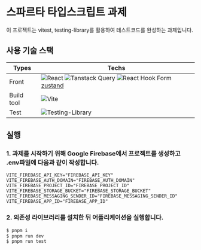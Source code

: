 # 스파르타 타입스크립트 과제

이 프로젝트는 vitest, testing-library를 활용하여 테스트코드를 완성하는 과제입니다.

## 사용 기술 스택

| Types      | Techs                                                                                                                                                                                                                                                                                                                                                                                                                                                                                                |
| ---------- | ---------------------------------------------------------------------------------------------------------------------------------------------------------------------------------------------------------------------------------------------------------------------------------------------------------------------------------------------------------------------------------------------------------------------------------------------------------------------------------------------------- |
| Front      | ![React](https://img.shields.io/badge/react-%2320232a.svg?style=flat&logo=react&logoColor=%2361DAFB) ![Tanstack Query](https://img.shields.io/badge/-tanstack%20Query-FF4154?style=flat&logo=react%20query&logoColor=white) ![React Hook Form](https://img.shields.io/badge/React%20Hook%20Form-%23EC5990.svg?style=flat&logo=reacthookform&logoColor=white) [zustand](https://github.com/pmndrs/zustand) |
| Build tool | ![Vite](https://img.shields.io/badge/vite-%23646CFF.svg?style=flat&logo=vite&logoColor=white) |                                                                                                                                                                                                                  |
| Test       | ![Testing-Library](https://img.shields.io/badge/-Testing%20Library-%23E33332?style=flat&logo=testing-library&logoColor=white) |

## 실행

### 1. 과제를 시작하기 위해 Google Firebase에서 프로젝트를 생성하고 .env파일에 다음과 같이 작성합니다.
```
VITE_FIREBASE_API_KEY="FIREBASE_API_KEY"
VITE_FIREBASE_AUTH_DOMAIN="FIREBASE_AUTH_DOMAIN"
VITE_FIREBASE_PROJECT_ID="FIREBASE_PROJECT_ID"
VITE_FIREBASE_STORAGE_BUCKET="FIREBASE_STORAGE_BUCKET"
VITE_FIREBASE_MESSAGING_SENDER_ID="FIREBASE_MESSAGING_SENDER_ID"
VITE_FIREBASE_APP_ID="FIREBASE_APP_ID"
```

### 2. 의존성 라이브러리를 설치한 뒤 어플리케이션을 실행합니다.
```sh
$ pnpm i
$ pnpm run dev
$ pnpm run test
```

